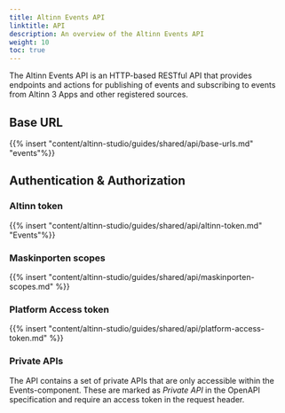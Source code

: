 ```yaml
---
title: Altinn Events API
linktitle: API
description: An overview of the Altinn Events API
weight: 10
toc: true
---
```


The Altinn Events API is an HTTP-based RESTful API that provides endpoints and actions for publishing of events and subscribing to events from Altinn 3 Apps and other registered sources.

## Base URL

{{% insert "content/altinn-studio/guides/shared/api/base-urls.md" "events"%}}

## Authentication & Authorization

### Altinn token

{{% insert "content/altinn-studio/guides/shared/api/altinn-token.md" "Events"%}}

### Maskinporten scopes

{{% insert "content/altinn-studio/guides/shared/api/maskinporten-scopes.md" %}}

### Platform Access token

{{% insert "content/altinn-studio/guides/shared/api/platform-access-token.md" %}}

### Private APIs

The API contains a set of private APIs that are only accessible within the Events-component.
These are marked as _Private API_ in the OpenAPI specification and require an access token in the request header.
